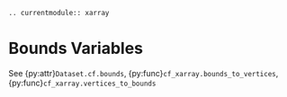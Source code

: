 ```{eval-rst}
.. currentmodule:: xarray
```

# Bounds Variables

See {py:attr}`Dataset.cf.bounds`, {py:func}`cf_xarray.bounds_to_vertices`,  {py:func}`cf_xarray.vertices_to_bounds` 
